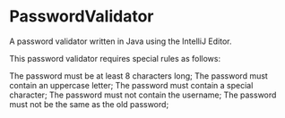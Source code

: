 # PasswordValidator

A password validator written in Java using the IntelliJ Editor.

This password validator requires special rules as follows:

The password must be at least 8 characters long;
The password must contain an uppercase letter;
The password must contain a special character;
The password must not contain the username;
The password must not be the same as the old password;
